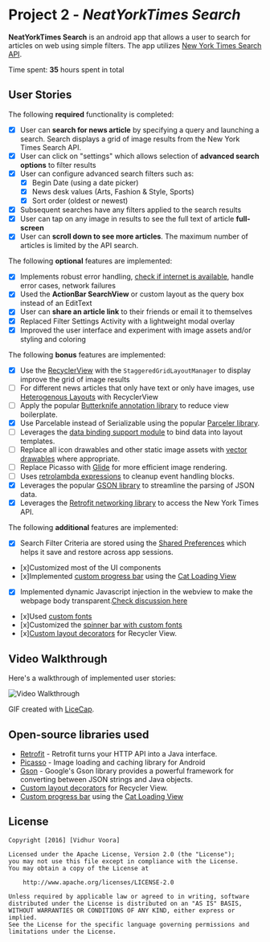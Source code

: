 # Project 2 - *NeatYorkTimes Search*

**NeatYorkTimes Search** is an android app that allows a user to search for articles on web using simple filters. The app utilizes [New York Times Search API](http://developer.nytimes.com/docs/read/article_search_api_v2).

Time spent: **35** hours spent in total

## User Stories

The following **required** functionality is completed:

* [x] User can **search for news article** by specifying a query and launching a search. Search displays a grid of image results from the New York Times Search API.
* [x] User can click on "settings" which allows selection of **advanced search options** to filter results
* [x] User can configure advanced search filters such as:
  * [x] Begin Date (using a date picker)
  * [x] News desk values (Arts, Fashion & Style, Sports)
  * [x] Sort order (oldest or newest)
* [x] Subsequent searches have any filters applied to the search results
* [x] User can tap on any image in results to see the full text of article **full-screen**
* [x] User can **scroll down to see more articles**. The maximum number of articles is limited by the API search.

The following **optional** features are implemented:

* [x] Implements robust error handling, [check if internet is available](http://guides.codepath.com/android/Sending-and-Managing-Network-Requests#checking-for-network-connectivity), handle error cases, network failures
* [x] Used the **ActionBar SearchView** or custom layout as the query box instead of an EditText
* [x] User can **share an article link** to their friends or email it to themselves
* [x] Replaced Filter Settings Activity with a lightweight modal overlay
* [x] Improved the user interface and experiment with image assets and/or styling and coloring

The following **bonus** features are implemented:

* [x] Use the [RecyclerView](http://guides.codepath.com/android/Using-the-RecyclerView) with the `StaggeredGridLayoutManager` to display improve the grid of image results
* [ ] For different news articles that only have text or only have images, use [Heterogenous Layouts](http://guides.codepath.com/android/Heterogenous-Layouts-inside-RecyclerView) with RecyclerView
* [ ] Apply the popular [Butterknife annotation library](http://guides.codepath.com/android/Reducing-View-Boilerplate-with-Butterknife) to reduce view boilerplate.
* [x] Use Parcelable instead of Serializable using the popular [Parceler library](http://guides.codepath.com/android/Using-Parceler).
* [ ] Leverages the [data binding support module](http://guides.codepath.com/android/Applying-Data-Binding-for-Views) to bind data into layout templates.
* [ ] Replace all icon drawables and other static image assets with [vector drawables](http://guides.codepath.com/android/Drawables#vector-drawables) where appropriate.
* [ ] Replace Picasso with [Glide](http://inthecheesefactory.com/blog/get-to-know-glide-recommended-by-google/en) for more efficient image rendering.
* [ ] Uses [retrolambda expressions](http://guides.codepath.com/android/Lambda-Expressions) to cleanup event handling blocks.
* [x] Leverages the popular [GSON library](http://guides.codepath.com/android/Using-Android-Async-Http-Client#decoding-with-gson-library) to streamline the parsing of JSON data.
* [x] Leverages the [Retrofit networking library](http://guides.codepath.com/android/Consuming-APIs-with-Retrofit) to access the New York Times API.

The following **additional** features are implemented:

* [x] Search Filter Criteria are stored using the [Shared Preferences](http://guides.codepath.com/android/Persisting-Data-to-the-Device) which helps it save and restore across app sessions.
* [x]Customized most of the UI components
* [x]Implemented [custom progress bar](http://guides.codepath.com/android/Handling-ProgressBars) using the [Cat Loading View](https://github.com/Rogero0o/CatLoadingView)
* [x] Implemented dynamic Javascript injection in the webview to make the webpage body transparent.[Check discussion here](http://stackoverflow.com/questions/32601885/dynamically-change-html-element-in-android-webview)
* [x]Used [custom fonts](http://guides.codepath.com/android/Working-with-the-TextView#using-custom-fonts)
* [x]Customized the [spinner bar with custom fonts](http://stackoverflow.com/questions/5483495/how-to-set-font-custom-font-to-spinner-text-programmatically) 
* [x][Custom layout decorators](https://github.com/devunwired/recyclerview-playground) for Recycler View.

## Video Walkthrough

Here's a walkthrough of implemented user stories:

<img src='https://raw.githubusercontent.com/nirvanalab/NeatNYTViewer/master/NeatYorkTimes.gif' title='Video Walkthrough' width='' alt='Video Walkthrough' />

GIF created with [LiceCap](http://www.cockos.com/licecap/).


## Open-source libraries used

- [Retrofit](http://square.github.io/retrofit/) - Retrofit turns your HTTP API into a Java interface.
- [Picasso](http://square.github.io/picasso/) - Image loading and caching library for Android
- [Gson](http://guides.codepath.com/android/Leveraging-the-Gson-Library) - Google's Gson library provides a powerful framework for converting between JSON strings and Java objects.
- [Custom layout decorators](https://github.com/devunwired/recyclerview-playground) for Recycler View.
- [Custom progress bar](http://guides.codepath.com/android/Handling-ProgressBars) using the [Cat Loading View](https://github.com/Rogero0o/CatLoadingView)

## License

    Copyright [2016] [Vidhur Voora]

    Licensed under the Apache License, Version 2.0 (the "License");
    you may not use this file except in compliance with the License.
    You may obtain a copy of the License at

        http://www.apache.org/licenses/LICENSE-2.0

    Unless required by applicable law or agreed to in writing, software
    distributed under the License is distributed on an "AS IS" BASIS,
    WITHOUT WARRANTIES OR CONDITIONS OF ANY KIND, either express or implied.
    See the License for the specific language governing permissions and
    limitations under the License.
